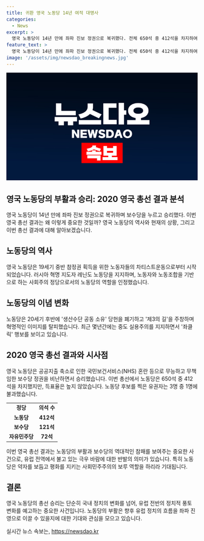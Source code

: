 ```yaml
---
title: 귀환 영국 노동당 14년 여적 대명사
categories:
  - News
excerpt: >
  영국 노동당이 14년 만에 좌파 진보 정권으로 복귀했다. 전체 650석 중 412석을 차지하여 좌파 진영이 다시 강세를 보이고 있다. 영국 노동당은 노동자와 노동조합을 기반으로 한 역사를 가지고 있으며, 현재는 중도 실용주의를 추구하고 있다. 이번 총선 결과는 보수당의 무능한 정책에 대한 시민들의 반발로 이뤄진 것이며, 영국은 다른 유럽 국가들과 마찬가지로 극우 바람에 휩싸여있다. 새 총리인 키어 스타머는 유럽에서의 극우화에 맞서 약자를 보호하고 평화를 유지하는 역할을 기대받고 있다.
feature_text: >
  영국 노동당이 14년 만에 좌파 진보 정권으로 복귀했다. 전체 650석 중 412석을 차지하여 좌파 진영이 다시 강세를 보이고 있다. 영국 노동당은 노동자와 노동조합을 기반으로 한 역사를 가지고 있으며, 현재는 중도 실용주의를 추구하고 있다. 이번 총선 결과는 보수당의 무능한 정책에 대한 시민들의 반발로 이뤄진 것이며, 영국은 다른 유럽 국가들과 마찬가지로 극우 바람에 휩싸여있다. 새 총리인 키어 스타머는 유럽에서의 극우화에 맞서 약자를 보호하고 평화를 유지하는 역할을 기대받고 있다.
image: '/assets/img/newsdao_breakingnews.jpg'
---
```


<p><img src="/assets/img/newsdao_breakingnews.jpg" alt="implanttips 속보" /></p>

<h2 data-ke-size="size26">영국 노동당의 부활과 승리: 2020 영국 총선 결과 분석</h2>

<p data-ke-size="size16">영국 노동당이 14년 만에 좌파 진보 정권으로 복귀하며 보수당을 누르고 승리했다. 이번 영국 총선 결과는 왜 이렇게 중요한 것일까? 영국 노동당의 역사와 현재의 상황, 그리고 이번 총선 결과에 대해 알아보겠습니다.</p>

<h2 data-ke-size="size24">노동당의 역사</h2>

<p data-ke-size="size16">영국 노동당은 19세기 중반 참정권 획득을 위한 노동자들의 차티스트운동으로부터 시작되었습니다. 러시아 혁명 지도자 레닌도 노동당을 지지하며, 노동자와 노동조합을 기반으로 하는 사회주의 정당으로서의 노동당의 역할을 인정했습니다.</p>

<h2 data-ke-size="size24">노동당의 이념 변화</h2>

<p data-ke-size="size16">노동당은 20세기 후반에 '생산수단 공동 소유' 당헌을 폐기하고 '제3의 길'을 주창하며 혁명적인 이미지를 탈피했습니다. 최근 몇년간에는 중도 실용주의를 지지하면서 '좌클릭' 행보를 보이고 있습니다.</p>

<h2 data-ke-size="size24">2020 영국 총선 결과와 시사점</h2>

<p data-ke-size="size16">영국 노동당은 공공지출 축소로 인한 국민보건서비스(NHS) 혼란 등으로 무능하고 무책임한 보수당 정권을 비난하면서 승리했습니다. 이번 총선에서 노동당은 650석 중 412석을 차지했지만, 득표율은 높지 않았습니다. 노동당 후보를 찍은 유권자는 3명 중 1명에 불과했습니다.</p>

<table>
    <tr>
        <td style="text-align: center; height: 17px;"><b>정당</b></td>
        <td style="text-align: center; height: 17px;"><b>의석 수</b></td>
    </tr>
    <tr>
        <td style="text-align: center; height: 17px;"><b>노동당</b></td>
        <td style="text-align: center; height: 17px;"><b>412석</b></td>
    </tr>
    <tr>
        <td style="text-align: center; height: 17px;"><b>보수당</b></td>
        <td style="text-align: center; height: 17px;"><b>121석</b></td>
    </tr>
    <tr>
        <td style="text-align: center; height: 17px;"><b>자유민주당</b></td>
        <td style="text-align: center; height: 17px;"><b>72석</b></td>
    </tr>
</table>

<p data-ke-size="size16">이번 영국 총선 결과는 노동당의 부활과 보수당의 역대적인 참패를 보여주는 중요한 사건으로, 유럽 전역에서 불고 있는 극우 바람에 대한 반발의 의미가 있습니다. 특히 노동당은 약자를 보듬고 평화를 지키는 사회민주주의의 보루 역할을 하리라 기대됩니다.</p>

<h2 data-ke-size="size24">결론</h2>

<p data-ke-size="size16">영국 노동당의 총선 승리는 단순히 국내 정치의 변화를 넘어, 유럽 전반의 정치적 풍토 변화를 예고하는 중요한 사건입니다. 노동당의 부활은 향후 유럽 정치의 흐름을 좌파 진영으로 이끌 수 있을지에 대한 기대와 관심을 모으고 있습니다.</p>
실시간 뉴스 속보는, <a href="https://newsdao.kr" rel="dofollow">https://newsdao.kr</a>


